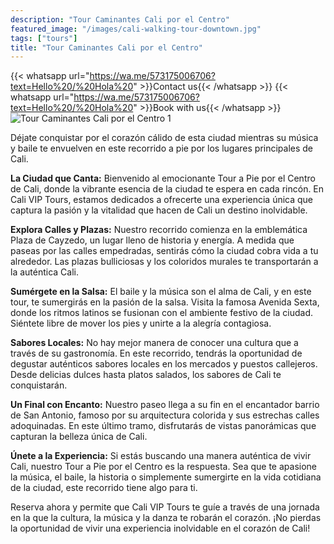 ```yaml
---
description: "Tour Caminantes Cali por el Centro"
featured_image: "/images/cali-walking-tour-downtown.jpg"
tags: ["tours"]
title: "Tour Caminantes Cali por el Centro"
---
```


{{< whatsapp url="https://wa.me/573175006706?text=Hello%20/%20Hola%20" >}}Contact us{{< /whatsapp >}}
{{< whatsapp url="https://wa.me/573175006706?text=Hello%20/%20Hola%20" >}}Book with us{{< /whatsapp >}}
![Tour Caminantes Cali por el Centro 1](/images/cali-downtown-walking-tour.jpg)

Déjate conquistar por el corazón cálido de esta ciudad mientras su música y baile te envuelven en este recorrido a pie por los lugares principales de Cali.

**La Ciudad que Canta:** Bienvenido al emocionante Tour a Pie por el Centro de Cali, donde la vibrante esencia de la ciudad te espera en cada rincón. En Cali VIP Tours, estamos dedicados a ofrecerte una experiencia única que captura la pasión y la vitalidad que hacen de Cali un destino inolvidable.

**Explora Calles y Plazas:** Nuestro recorrido comienza en la emblemática Plaza de Cayzedo, un lugar lleno de historia y energía. A medida que paseas por las calles empedradas, sentirás cómo la ciudad cobra vida a tu alrededor. Las plazas bulliciosas y los coloridos murales te transportarán a la auténtica Cali.

**Sumérgete en la Salsa:** El baile y la música son el alma de Cali, y en este tour, te sumergirás en la pasión de la salsa. Visita la famosa Avenida Sexta, donde los ritmos latinos se fusionan con el ambiente festivo de la ciudad. Siéntete libre de mover los pies y unirte a la alegría contagiosa.

**Sabores Locales:** No hay mejor manera de conocer una cultura que a través de su gastronomía. En este recorrido, tendrás la oportunidad de degustar auténticos sabores locales en los mercados y puestos callejeros. Desde delicias dulces hasta platos salados, los sabores de Cali te conquistarán.

**Un Final con Encanto:** Nuestro paseo llega a su fin en el encantador barrio de San Antonio, famoso por su arquitectura colorida y sus estrechas calles adoquinadas. En este último tramo, disfrutarás de vistas panorámicas que capturan la belleza única de Cali.

**Únete a la Experiencia:** Si estás buscando una manera auténtica de vivir Cali, nuestro Tour a Pie por el Centro es la respuesta. Sea que te apasione la música, el baile, la historia o simplemente sumergirte en la vida cotidiana de la ciudad, este recorrido tiene algo para ti.

Reserva ahora y permite que Cali VIP Tours te guíe a través de una jornada en la que la cultura, la música y la danza te robarán el corazón. ¡No pierdas la oportunidad de vivir una experiencia inolvidable en el corazón de Cali!
